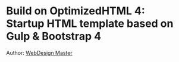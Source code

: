 <h1>Build on <strong>OptimizedHTML 4:</strong> <br>Startup HTML template based on Gulp & Bootstrap 4</h1>
<p>Author: <a href="http://webdesign-master.ru" target="_blank">WebDesign Master</a></p>